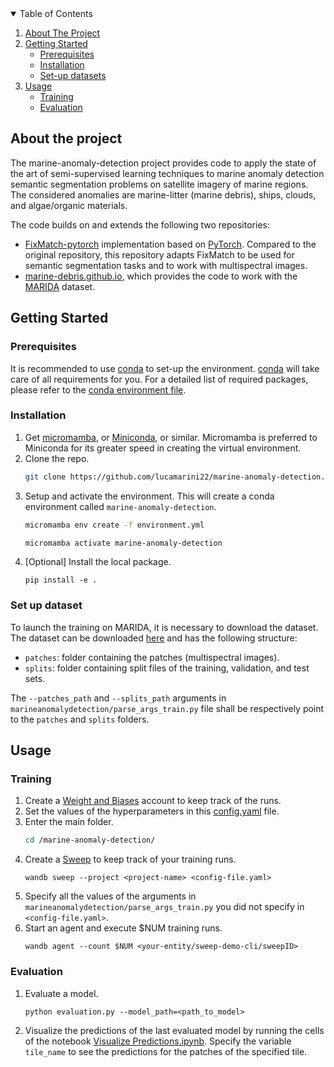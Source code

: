 <!-- TABLE OF CONTENTS -->
<details open="open">
  <summary>Table of Contents</summary>
  <ol>
    <li>
      <a href="#about-the-project">About The Project</a>
    </li>
    <li>
      <a href="#getting-started">Getting Started</a>
      <ul>
        <li><a href="#prerequisites">Prerequisites</a></li>
        <li><a href="#installation">Installation</a></li>
        <li><a href="#set-up-dataset">Set-up datasets</a></li>
      </ul>
    </li>
    <li><a href="#usage">Usage</a>
    <ul>
        <li><a href="#training">Training</a></li>
        <li><a href="#evaluation">Evaluation</a></li>
      </ul>
    </li>
  </ol>
</details>



<!-- ABOUT THE PROJECT -->
## About the project
The marine-anomaly-detection project provides code to apply the state of the art of semi-supervised learning techniques to marine anomaly detection semantic segmentation problems on satellite imagery of marine regions. The considered anomalies are marine-litter (marine debris), ships, clouds, and algae/organic materials.

The code builds on and extends the following two repositories:
- [FixMatch-pytorch](https://github.com/kekmodel/FixMatch-pytorch) implementation based on [PyTorch](https://pytorch.org/). Compared to the original repository, this repository adapts FixMatch to be used for semantic segmentation tasks and to work with multispectral images.
- [marine-debris.github.io](https://github.com/marine-debris/marine-debris.github.io), which provides the code to work with the [MARIDA](https://marine-debris.github.io/index.html) dataset.

<!-- GETTING STARTED -->
## Getting Started

### Prerequisites

It is recommended to use [conda](https://docs.conda.io/en/latest/) to set-up the environment. [conda](https://docs.conda.io/en/latest/) will take care of all requirements for you. For a detailed list of required packages, please refer to the [conda environment file](https://github.com/lucamarini22/marine-anomaly-detection/blob/main/environment.yml).

### Installation

1. Get [micromamba](https://mamba.readthedocs.io/en/latest/installation.html#micromamba), or [Miniconda](https://docs.conda.io/en/latest/miniconda.html), or similar. Micromamba is preferred to Miniconda for its greater speed in creating the virtual environment.
2. Clone the repo.
   ```sh
   git clone https://github.com/lucamarini22/marine-anomaly-detection.git
   ```
3. Setup and activate the environment. This will create a conda environment called `marine-anomaly-detection`.
   ```sh
   micromamba env create -f environment.yml
   ```
   ```sh
   micromamba activate marine-anomaly-detection
   ```
4. [Optional] Install the local package.
   ```
   pip install -e .
   ```

### Set up dataset
To launch the training on MARIDA, it is necessary to download the dataset. The dataset can be downloaded [here](https://zenodo.org/record/5151941) and has the following structure:
   
   - `patches`: folder containing the patches (multispectral images).
   - `splits`: folder containing split files of the training, validation, and test sets.

The `--patches_path` and `--splits_path` arguments in `marineanomalydetection/parse_args_train.py` file shall be respectively point to the `patches` and `splits` folders.


<!-- USAGE EXAMPLES -->
## Usage

### Training
1. Create a [Weight and Biases](https://wandb.ai) account to keep track of the runs.
2. Set the values of the hyperparameters in this [config.yaml](https://github.com/lucamarini22/marine-anomaly-detection/blob/main/config.yaml) file.
3. Enter the main folder.
   ```sh
   cd /marine-anomaly-detection/
   ```
4. Create a [Sweep](https://docs.wandb.ai/guides/sweeps) to keep track of your training runs.
   ```
   wandb sweep --project <project-name> <config-file.yaml>
   ```
5. Specify all the values of the arguments in `marineanomalydetection/parse_args_train.py` you did not specify in `<config-file.yaml>`.
6. Start an agent and execute $NUM training runs.
   ```
   wandb agent --count $NUM <your-entity/sweep-demo-cli/sweepID>
   ```

### Evaluation
1. Evaluate a model.
   ```
   python evaluation.py --model_path=<path_to_model>
   ```
2. Visualize the predictions of the last evaluated model by running the cells of the notebook [Visualize Predictions.ipynb](https://github.com/lucamarini22/marine-anomaly-detection/blob/main/notebooks/Visualize%20Predictions.ipynb). Specify the variable `tile_name` to see the predictions for the patches of the specified tile.



<!-- ACKNOWLEDGEMENTS 
This README was based on https://github.com/othneildrew/Best-README-Template
-->